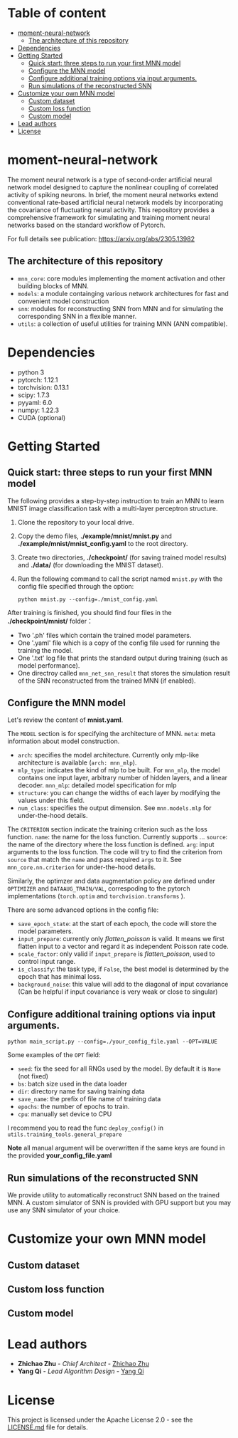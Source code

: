 
# Table of content
- [moment-neural-network](#moment-neural-network)
  - [The architecture of this repository](#the-architecture-of-this-repository)
- [Dependencies](#dependencies)
- [Getting Started](#getting-started)
  - [Quick start: three steps to run your first MNN model](#quick-start-three-steps-to-run-your-first-mnn-model)
  - [Configure the MNN model](#configure-the-mnn-model)
  - [Configure additional training options via input arguments.](#configure-additional-training-options-via-input-arguments)
  - [Run simulations of the reconstructed SNN](#run-simulations-of-the-reconstructed-snn)
- [Customize your own MNN model](#customize-your-own-mnn-model)
  - [Custom dataset](#custom-dataset)
  - [Custom loss function](#custom-loss-function)
  - [Custom model](#custom-model)
- [Lead authors](#lead-authors)
- [License](#license)

# moment-neural-network

The moment neural network is a type of second-order artificial neural network model designed to capture the nonlinear coupling of correlated activity of spiking neurons. In brief, the moment neural networks extend conventional rate-based artificial neural network models by incorporating the covariance of fluctuating neural activity. This repository provides a comprehensive framework for simulating and training moment neural networks based on the standard workflow of Pytorch. 

For full details see publication: https://arxiv.org/abs/2305.13982

## The architecture of this repository

* `mnn_core`: core modules implementing the moment activation and other building blocks of MNN.
* `models`: a module containging various network architectures for fast and convenient model construction
* `snn`: modules for reconstructing SNN from MNN and for simulating the corresponding SNN in a flexible manner.
* `utils`: a collection of useful utilities for training MNN (ANN compatible).

# Dependencies
* python 3
* pytorch: 1.12.1
* torchvision: 0.13.1
* scipy: 1.7.3
* pyyaml: 6.0
* numpy: 1.22.3
* CUDA (optional)

# Getting Started

## Quick start: three steps to run your first MNN model

The following provides a step-by-step instruction to train an MNN to learn MNIST image classification task with a multi-layer perceptron structure.

1. Clone the repository to your local drive.
2. Copy the demo files, **./example/mnist/mnist.py** and **./example/mnist/mnist_config.yaml** to the root directory.
3. Create two directories, **./checkpoint/** (for saving trained model results) and **./data/** (for downloading the MNIST dataset).
4. Run the following command to call the script named `mnist.py` with the config file specified through the option:

   ```
   python mnist.py --config=./mnist_config.yaml
   ```

After training is finished, you should find four files in the **./checkpoint/mnist/** folder：

- Two '.ph' files which contain the trained model parameters.
- One '.yaml' file which is a copy of the config file used for running the training the model.
- One '.txt' log file that prints the standard output during training (such as model performance).
- One directroy called `mnn_net_snn_result` that stores the simulation result of the SNN reconstructed from the trained MNN (if enabled).

## Configure the MNN model

Let's review the content of **mnist.yaml**.

The `MODEL` section is for specifying the architecture of MNN.
`meta`: meta information about model construction.
- `arch`: specifies the model architecture. Currently only mlp-like architecture is available (`arch: mnn_mlp`).
- `mlp_type`: indicates the kind of mlp to be built. For `mnn_mlp`, the model contains one input layer, arbitrary number of hidden layers, and a linear decoder.
`mnn_mlp`: detailed model specification for mlp
- `structure`: you can change the widths of each layer by modifying the values under this field.
- `num_class`: specifies the output dimension.
See `mnn.models.mlp` for under-the-hood details.

The `CRITERION` section indicate the training criterion such as the loss function.
`name`: the name for the loss function. Currently supports ...
`source`: the name of the directory where the loss function is defined. 
`arg`: input arguments to the loss function.
The code will try to find the criterion from `source` that match the `name` and pass required `args` to it.
See `mnn_core.nn.criterion` for under-the-hood details.

Similarly, the optimzer and data augmentation policy are defined under `OPTIMIZER` and `DATAAUG_TRAIN/VAL`, correspoding to the pytorch implementations (`torch.optim` and `torchvision.transforms` ).

There are some advanced options in the config file:

* `save_epoch_state`: at the start of each epoch, the code will store the model parameters.
* `input_prepare`: currently only *flatten_poisson* is valid. It means we first flatten input to a vector and regard it as independent Poisson rate code.
* `scale_factor`: only valid if `input_prepare` is *flatten_poisson*, used to control input range.
* `is_classify`: the task type, if `False`, the best model is determined by the epoch that has minimal loss.
* `background_noise`: this value will add to the diagonal of input covariance (Can be helpful if input covariance is very weak or close to singular)

## Configure additional training options via input arguments.

```
python main_script.py --config=./your_config_file.yaml --OPT=VALUE
```

Some examples of the `OPT` field: 
* `seed`: fix the seed for all RNGs used by the model. By default it is `None` (not fixed)
* `bs`: batch size used in the data loader
* `dir`: directory name for saving training data
* `save_name`: the prefix of file name of training data
* `epochs`: the number of epochs to train.
* `cpu`: manually set device to CPU 

I recommend you to read the func `deploy_config()` in `utils.training_tools.general_prepare`

**Note** all manual argument will be overwritten if the same keys are found in the provided **your_config_file.yaml**

## Run simulations of the reconstructed SNN

We provide utility to automatically reconstruct SNN based on the trained MNN.
A custom simulator of SNN is provided with GPU support but you may use any SNN simulator of your choice.

# Customize your own MNN model

## Custom dataset

## Custom loss function

## Custom model

## 

# Lead authors

- **Zhichao Zhu** - *Chief Architect* - [Zhichao Zhu](https://github.com/ZhichaoZhu)
- **Yang Qi** - *Lead Algorithm Design* - [Yang Qi](https://github.com/qiyangku)

# License

This project is licensed under the Apache License 2.0 - see the [LICENSE.md](LICENSE.md) file for details.
